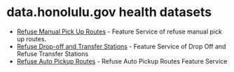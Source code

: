 # data.honolulu.gov health datasets
* [Refuse Manual Pick Up Routes](https://data.honolulu.gov/d/6mix-hwjf) - Feature Service of refuse manual pick up routes.
* [Refuse Drop-off and Transfer Stations](https://data.honolulu.gov/d/rm2f-q6mh) - Feature Service of Drop Off and Refuse Transfer Stations
* [Refuse Auto Pickup Routes](https://data.honolulu.gov/d/8iva-4xfs) - Refuse Auto Pickup Routes Feature Service
